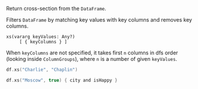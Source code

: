 [//]: # (title: xs)

<!---IMPORT org.jetbrains.kotlinx.dataframe.samples.api.Access-->

Return cross-section from the `DataFrame`.

Filters `DataFrame` by matching key values with key columns and removes key columns.

```
xs(vararg keyValues: Any?)
     [ { keyColumns } ]
```

When `keyColumns` are not specified, it takes first `n` columns in dfs order (looking inside `ColumnGroups`), where `n` is a number of given `keyValues`.

<!---FUN xs-->

```kotlin
df.xs("Charlie", "Chaplin")

df.xs("Moscow", true) { city and isHappy }
```

<!---END-->
